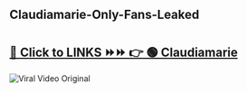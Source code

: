 
 ## Claudiamarie-Only-Fans-Leaked

# <h2><a href="https://clipsfans.com/Claudiamarie&ref=git">🔗 Click to LINKS ⏩⏩ 👉 🟢 Claudiamarie </a></h2>

<a href="https://clipsfans.com/Claudiamarie&ref=git" rel="nofollow" data-target="animated-image.originalLink"><img src="https://i.ibb.co.com/xMMVF88/686577567.gif" alt="Viral Video Original" style="max-width: 100%; display: inline-block;" data-target="animated-image.originalImage"></a>
